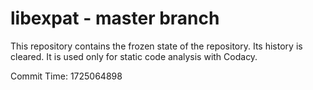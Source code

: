 # libexpat - master branch

This repository contains the frozen state of the repository.
Its history is cleared. It is used only for static code
analysis with Codacy.

Commit Time: 1725064898